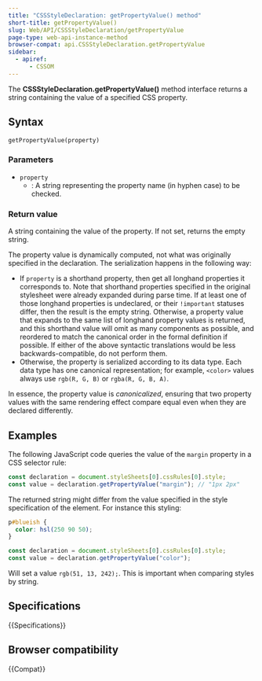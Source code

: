 ```yaml
---
title: "CSSStyleDeclaration: getPropertyValue() method"
short-title: getPropertyValue()
slug: Web/API/CSSStyleDeclaration/getPropertyValue
page-type: web-api-instance-method
browser-compat: api.CSSStyleDeclaration.getPropertyValue
sidebar:
  - apiref:
      - CSSOM
---
```


The **CSSStyleDeclaration.getPropertyValue()** method interface returns a string containing the value of a specified CSS property.

## Syntax

```js-nolint
getPropertyValue(property)
```

### Parameters

- `property`
  - : A string representing the property name (in hyphen case) to be checked.

### Return value

A string containing the value of the property. If not set, returns the empty string.

The property value is dynamically computed, not what was originally specified in the declaration. The serialization happens in the following way:

- If `property` is a shorthand property, then get all longhand properties it corresponds to. Note that shorthand properties specified in the original stylesheet were already expanded during parse time. If at least one of those longhand properties is undeclared, or their `!important` statuses differ, then the result is the empty string. Otherwise, a property value that expands to the same list of longhand property values is returned, and this shorthand value will omit as many components as possible, and reordered to match the canonical order in the formal definition if possible. If either of the above syntactic translations would be less backwards-compatible, do not perform them.
- Otherwise, the property is serialized according to its data type. Each data type has one canonical representation; for example, `<color>` values always use `rgb(R, G, B)` or `rgba(R, G, B, A)`.

In essence, the property value is _canonicalized_, ensuring that two property values with the same rendering effect compare equal even when they are declared differently.

## Examples

The following JavaScript code queries the value of the `margin` property in
a CSS selector rule:

```js
const declaration = document.styleSheets[0].cssRules[0].style;
const value = declaration.getPropertyValue("margin"); // "1px 2px"
```

The returned string might differ from the value specified in the style specification of the element. For instance this styling:

```css
p#blueish {
  color: hsl(250 90 50);
}
```

```js
const declaration = document.styleSheets[0].cssRules[0].style;
const value = declaration.getPropertyValue("color");
```

Will set a value `rgb(51, 13, 242);`. This is important when comparing styles by string.

## Specifications

{{Specifications}}

## Browser compatibility

{{Compat}}
